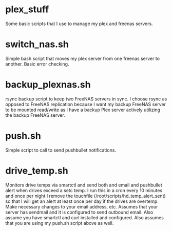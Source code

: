 # plex_stuff
Some basic scripts that I use to manage my plex and freenas servers.

# switch_nas.sh
Simple bash script that moves my plex server from one freenas server to another. Basic error checking.

# backup_plexnas.sh
rsync backup script to keep two FreeNAS servers in sync. I choose rsync as opposed to FreeNAS replication because I want my backup FreeNAS server to be mounted read/write as I have a backup Plex server actively utilizing the backup FreeNAS server.

# push.sh
Simple script to call to send pushbullet notifications.

# drive_temp.sh
Monitors drive temps via smartctl and send both and email and pushbullet alert when drives exceed a setc temp. I run this in a cron every 10 minutes and once per night I remove the touchfile (/root/scripts/hd_temp_alert_sent) so that I will get an alert at least once per day if the drives are overtemp. Make necessary changes to your email address, etc. Assumes that your server has sendmail and it is configured to send outbound email. Also assume you have smartctl and curl installed and configured. Also assumes that you are using my push.sh script above as well.

